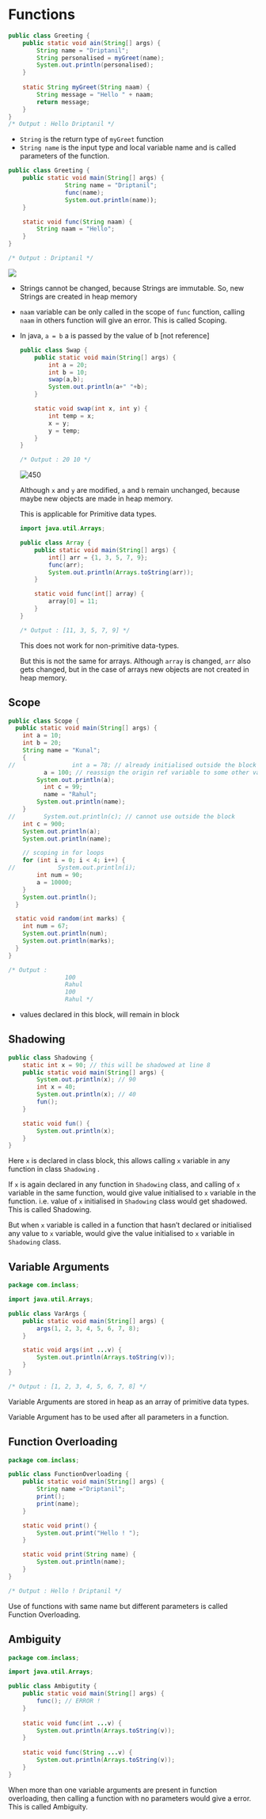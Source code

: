 # Functions

```java
public class Greeting { 
    public static void ain(String[] args) { 
        String name = "Driptanil"; 
        String personalised = myGreet(name); 
        System.out.println(personalised); 
    } 
 
    static String myGreet(String naam) { 
        String message = "Hello " + naam; 
        return message; 
    } 
}
/* Output : Hello Driptanil */
```

-   `String` is the return type of `myGreet` function
-   `String name` is the input type and local variable name and is called parameters of the function.

```java
public class Greeting {
    public static void main(String[] args) {
				String name = "Driptanil";
				func(name);
				System.out.println(name));
    }

    static void func(String naam) {
        String naam = "Hello";
    }
}

/* Output : Driptanil */
```

![](/Java/04-functions-methods/image1.png)

-   Strings cannot be changed, because Strings are immutable. So, new Strings are created in heap memory
    
-   `naam` variable can be only called in the scope of `func` function, calling `naam` in others function will give an error. This is called Scoping.
    
-   In java, `a = b` a is passed by the value of b [not reference]
    
    ```java
    public class Swap {
        public static void main(String[] args) {
            int a = 20;
            int b = 10;
            swap(a,b);
            System.out.println(a+" "+b);
        }
    
        static void swap(int x, int y) {
            int temp = x;
            x = y;
            y = temp;
        }
    }
    
    /* Output : 20 10 */
    ```
    
	![450](/Java/04-functions-methods/image2.png)
	
    Although `x` and `y` are modified, `a` and `b` remain unchanged, because maybe new objects are made in heap memory.
    
    This is applicable for Primitive data types.
    
    ```java
    import java.util.Arrays;
    
    public class Array {
        public static void main(String[] args) {
            int[] arr = {1, 3, 5, 7, 9};
            func(arr);
            System.out.println(Arrays.toString(arr));
        }
    
        static void func(int[] array) {
            array[0] = 11;
        }
    }
    
    /* Output : [11, 3, 5, 7, 9] */
    ```
    
    This does not work for non-primitive data-types.
    
    But this is not the same for arrays. Although `array` is changed, `arr` also gets changed, but in the case of arrays new objects are not created in heap memory.
    
## Scope    
```java
public class Scope {
  public static void main(String[] args) {
	int a = 10;
	int b = 20;
	String name = "Kunal";
	{
//                int a = 78; // already initialised outside the block in the same method, hence you cannot initialise again
		  a = 100; // reassign the origin ref variable to some other value
	    System.out.println(a);
		  int c = 99;
		  name = "Rahul";
	    System.out.println(name);
	}
//        System.out.println(c); // cannot use outside the block
	int c = 900;
	System.out.println(a);
	System.out.println(name);

	// scoping in for loops
	for (int i = 0; i < 4; i++) {
//            System.out.println(i);
	    int num = 90;
	    a = 10000;
	}
	System.out.println();
  }

  static void random(int marks) {
	int num = 67;
	System.out.println(num);
	System.out.println(marks);
  }
}

/* Output : 
				100 
				Rahul
				100 
				Rahul */
```

-   values declared in this block, will remain in block

## Shadowing

```java
public class Shadowing {
    static int x = 90; // this will be shadowed at line 8
    public static void main(String[] args) {
        System.out.println(x); // 90
        int x = 40;
        System.out.println(x); // 40
        fun();
    }

    static void fun() {
        System.out.println(x);
    }
}
```

Here `x` is declared in class block, this allows calling `x` variable in any function in class `Shadowing` .

If `x` is again declared in any function in `Shadowing` class, and calling of `x` variable in the same function, would give value initialised to `x` variable in the function. i.e. value of `x` initialised in `Shadowing` class would get shadowed. This is called Shadowing.

But when `x` variable is called in a function that hasn’t declared or initialised any value to `x` variable, would give the value initialised to `x` variable in `Shadowing` class.

## Variable Arguments

```java
package com.inclass;

import java.util.Arrays;

public class VarArgs {
    public static void main(String[] args) {
        args(1, 2, 3, 4, 5, 6, 7, 8);   
    }

    static void args(int ...v) {
        System.out.println(Arrays.toString(v));
    }
}

/* Output : [1, 2, 3, 4, 5, 6, 7, 8] */
```

Variable Arguments are stored in heap as an array of primitive data types.

Variable Argument has to be used after all parameters in a function.

## Function Overloading

```java
package com.inclass;

public class FunctionOverloading {
    public static void main(String[] args) {
        String name ="Driptanil";
        print();
        print(name);
    }

    static void print() {
        System.out.print("Hello ! ");
    }

    static void print(String name) {
        System.out.println(name);
    }
}

/* Output : Hello ! Driptanil */
```

Use of functions with same name but different parameters is called Function Overloading.

## Ambiguity

```java
package com.inclass;

import java.util.Arrays;

public class Ambigutity {
    public static void main(String[] args) {
        func(); // ERROR !
    }
    
    static void func(int ...v) {
        System.out.println(Arrays.toString(v));
    }
    
    static void func(String ...v) {
        System.out.println(Arrays.toString(v));
    }
}
```

When more than one variable arguments are present in function overloading, then calling a function with no parameters would give a error. This is called Ambiguity.

